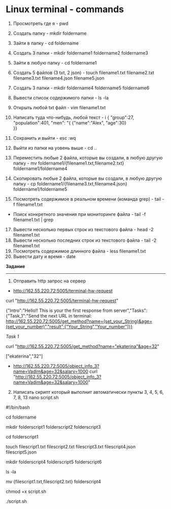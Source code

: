 # Linux terminal - commands
1. Просмотреть где я - pwd
2. Создать папку - mkdir foldername
3. Зайти в папку - cd foldername
4. Создать 3 папки - mkdir foldername1 foldername2 foldername3
5. Зайти в любую папку - cd foldername1
6. Создать 5 файлов (3 txt, 2 json) - touch filename1.txt filename2.txt filename3.txt filename4.json filename5.json
7. Создать 3 папки - mkdir foldername4 foldername5 foldername6
8. Вывести список содержимого папки - ls -la 
9. Открыть любой txt файл - vim filename1.txt
10. Написать туда что-нибудь, любой текст - i
{	"group":27,
	"population":401,
	"men": "{	{"name":"Alex",
			"age":30}	
	}}

11. Cохранить и выйти - esc :wq
12. Выйти из папки на уовень выше - cd ..
13. Переместить любые 2 файла, которые вы создали, в любую другую папку - mv foldername1/{filename1.txt,filename2.txt} foldername1/foldername4
14. Скопировать любые 2 файла, которые вы создали, в любую другую папку - cp foldername1/{filename3.txt,filename4.json} foldername1/foldername5
16. Посмотреть содержимое в реальном времени (команда grep) - tail -f filename1.txt 
 -  Поиск конкретного значения при мониторинге файла - tail -f filename1.txt | grep
17. Вывести несколько первых строк из текстового файла - head -2 filename1.txt
18. Вывести несколько последних строк из текстового файла - tail -2 filename1.txt
19. Посмотреть содержимое длинного файла - less filename1.txt
20. Вывести дату и время - date

**Задание**
*********

1. Отправить http запрос на сервер

- http://162.55.220.72:5005/terminal-hw-request

curl "http://162.55.220.72:5005/terminal-hw-request"

{"Intro":"Hello!! This is your the first response from server","Tasks":{"Task_1":"Send the next URL in terminal: http://162.55.220.72:5005/get_method?name=(set_your_String)&age=(set_your_number)","result":["Your_String","Your_number"]}}

*Task 1*

curl "http://162.55.220.72:5005/get_method?name="ekaterina"&age=32"

["ekaterina","32"]

- http://162.55.220.72:5005/object_info_3?name=Vadim&age=32&salary=1000
curl "http://162.55.220.72:5005/object_info_3?name=Vadim&age=32&salary=1000"

2. Написать скрипт который выполнит автоматически пункты 3, 4, 5, 6, 7, 8, 13
nano script.sh

#!/bin/bash

cd foldername

mkdir folderscript1 folderscript2 folderscript3

cd folderscript1

touch filescript1.txt filescript2.txt filescript3.txt filescript4.json filescript5.json

mkdir folderscript4 folderscript5 folderscript6

ls -la

mv {filescript1.txt,filescript2.txt} folderscript4  


chmod +x script.sh

./script.sh



